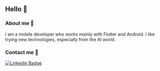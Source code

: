 ## Hello 👋 

### About me 👀
I am a mobile developer who works mainly with Flutter and Android. I like trying new technologies, especially from the AI world.
### Contact me 📮
[![Linkedin Badge](https://img.shields.io/badge/LinkedIn-0077B5?style=for-the-badge&logo=linkedin&logoColor=white)](https://www.linkedin.com/in/marcin-grucha%C5%82a-20861520a/)
